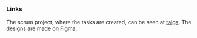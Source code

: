 ### Links

The scrum project, where the tasks are created, can be seen at [taiga](https://tree.taiga.io/project/bewitchedohana-financial-manager/taskboard/sprint-1-23652). The designs are made on [Figma](https://www.figma.com/design/ww6bOnWIQnTZEvhEahyDOI/Denhero).